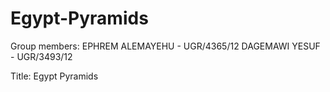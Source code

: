 # Egypt-Pyramids
Group members:
EPHREM ALEMAYEHU - UGR/4365/12
DAGEMAWI YESUF - UGR/3493/12

Title: Egypt Pyramids

